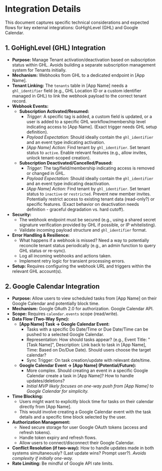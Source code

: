 # Integration Details

This document captures specific technical considerations and expected flows for key external integrations: GoHighLevel (GHL) and Google Calendar.

## 1. GoHighLevel (GHL) Integration

*   **Purpose:** Manage Tenant activation/deactivation based on subscription status within GHL. Avoids building a separate subscription management system for Tenants initially.
*   **Mechanism:** Webhooks from GHL to a dedicated endpoint in [App Name].
*   **Tenant Linking:** The `tenants` table in [App Name] needs a `ghl_identifier` field (e.g., GHL Location ID or a custom identifier managed in GHL) to link the webhook payload to the correct tenant record.
*   **Webhook Events:**
    *   **Subscription Activated/Resumed:**
        *   *Trigger:* A specific tag is added, a custom field is updated, or a user is added to a specific GHL workflow/membership level indicating access to [App Name]. (Exact trigger needs GHL setup definition).
        *   *Payload Expectation:* Should ideally contain the `ghl_identifier` and an event type indicating activation.
        *   *[App Name] Action:* Find tenant by `ghl_identifier`. Set tenant status to `active`. Enable relevant features (e.g., allow invites, unlock tenant-scoped creation).
    *   **Subscription Deactivated/Cancelled/Paused:**
        *   *Trigger:* The tag/field/membership indicating access is removed or changed in GHL.
        *   *Payload Expectation:* Should ideally contain the `ghl_identifier` and an event type indicating deactivation.
        *   *[App Name] Action:* Find tenant by `ghl_identifier`. Set tenant status to `inactive` or `restricted`. Prevent new member invites. Potentially restrict access to existing tenant data (read-only?) or specific features. (Exact behavior on deactivation needs definition - graceful degradation vs. hard cutoff).
*   **Security:**
    *   The webhook endpoint must be secured (e.g., using a shared secret signature verification provided by GHL if possible, or IP whitelisting).
    *   Validate incoming payload structure and `ghl_identifier` format.
*   **Error Handling & Resilience:**
    *   What happens if a webhook is missed? Need a way to potentially reconcile tenant status periodically (e.g., an admin function to query GHL status or re-sync).
    *   Log all incoming webhooks and actions taken.
    *   Implement retry logic for transient processing errors.
*   **Setup:** Requires configuring the webhook URL and triggers within the relevant GHL account(s).

## 2. Google Calendar Integration

*   **Purpose:** Allow users to view scheduled tasks from [App Name] on their Google Calendar and potentially block time.
*   **Mechanism:** Google OAuth 2.0 for authorization. Google Calendar API.
*   **Scope:** Requires `calendar.events` scope (read/write).
*   **Data Flow (Two-Way Sync):**
    *   **[App Name] Task -> Google Calendar Event:**
        *   Tasks with a specific Do Date/Time or Due Date/Time can be pushed to a selected Google Calendar.
        *   Representation: How should tasks appear? (e.g., Event Title: "[Task Name]", Description: Link back to task in [App Name], Time: Based on Do/Due Date). Should users choose the target calendar?
        *   Sync Trigger: On task creation/update with relevant date/time.
    *   **Google Calendar Event -> [App Name] (Potential/Future):**
        *   More complex. Should creating an event in a specific Google Calendar create a task in [App Name]? How to handle updates/deletions?
        *   *Initial MVP likely focuses on one-way push from [App Name] to Google Calendar for simplicity.*
*   **Time Blocking:**
    *   Users might want to explicitly block time for tasks on their calendar directly from [App Name].
    *   This would involve creating a Google Calendar event with the task details and a specific time block selected by the user.
*   **Authorization Management:**
    *   Need secure storage for user Google OAuth tokens (access and refresh tokens).
    *   Handle token expiry and refresh flows.
    *   Allow users to connect/disconnect their Google Calendar.
*   **Conflict Resolution (if two-way):** How to handle updates made in both systems simultaneously? (Last update wins? Prompt user?). *Avoids complexity if initially one-way.*
*   **Rate Limiting:** Be mindful of Google API rate limits. 